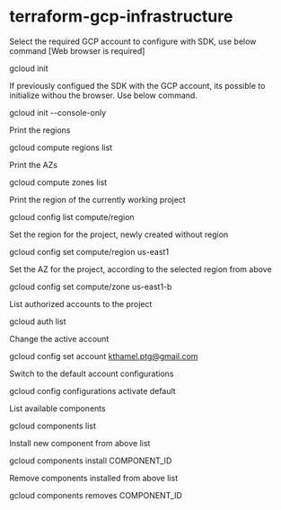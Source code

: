 # terraform-gcp-infrastructure

Select the required GCP account to configure with SDK, use below command [Web browser is required]

gcloud init 

If previously configued the SDK with the GCP account, its possible to initialize withou the browser. Use below command.

gcloud init --console-only

Print the regions

gcloud compute regions list

Print the AZs

gcloud compute zones list

Print the region of the currently working project

gcloud config list compute/region 

Set the region for the project, newly created without region

gcloud config set compute/region us-east1

Set the AZ for the project, according to the selected region from above

gcloud config set compute/zone us-east1-b

List authorized accounts to the project 

gcloud auth list

Change the active account 

gcloud config set account kthamel.ptg@gmail.com

Switch to the default account configurations

gcloud config configurations activate default

List available components

gcloud components list

Install new component from above list

gcloud components install COMPONENT_ID

Remove components installed from above list

gcloud components removes COMPONENT_ID

